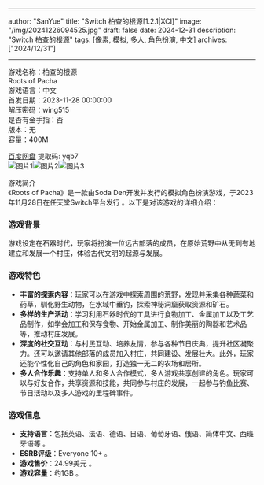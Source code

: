 
---
author: "SanYue"
title: "Switch 柏查的根源[1.2.1|XCI]"
image: "/img/20241226094525.jpg"
draft: false
date: 2024-12-31
description: "Switch 柏查的根源"
tags: [像素, 模拟, 多人, 角色扮演, 中文]
archives: ["2024/12/31"]

---

游戏名称：柏查的根源   
Roots of Pacha    
游戏语言：中文  
首发日期：2023-11-28 00:00:00  
解压密码：wing515  
是否有金手指：否  
版本：无   
容量：400M

[百度网盘](https://pan.baidu.com/s/1G_ZAdW-NkkGgbZQhRn59Bw) 提取码: yqb7  
![图片1](/img/f73f3d.jpg)![图片2](/img/99a63f.jpg)![图片3](/img/44f51a.jpg)  

游戏简介  
《Roots of Pacha》是一款由Soda Den开发并发行的模拟角色扮演游戏，于2023年11月28日在任天堂Switch平台发行 。以下是对该游戏的详细介绍：

### 游戏背景
游戏设定在石器时代，玩家将扮演一位远古部落的成员，在原始荒野中从无到有地建立和发展一个村庄，体验古代文明的起源与发展。

### 游戏特色
- **丰富的探索内容**：玩家可以在游戏中探索周围的荒野，发现并采集各种蔬菜和药草，驯化野生动物，在水域中垂钓，探索神秘洞窟获取资源和矿石。
- **多样的生产活动**：学习利用石器时代的工具进行食物加工、金属加工以及工艺品制作，如学会加工和保存食物、开始金属加工、制作美丽的陶器和艺术品等，推动村庄发展。
- **深度的社交互动**：与村民互动、培养友情，参与各种节日庆典，提升社区凝聚力。还可以邀请其他部落的成员加入村庄，共同建设、发展壮大。此外，玩家还能个性化自己的角色和家园，打造独一无二的农场和居所。
- **多人合作乐趣**：支持单人和多人合作模式，多人游戏共享创建的角色。玩家可以与好友合作，共享资源和技能，共同参与村庄的发展，一起参与钓鱼比赛、节日活动以及多人游戏的里程碑事件。

### 游戏信息
- **支持语言**：包括英语、法语、德语、日语、葡萄牙语、俄语、简体中文、西班牙语等 。
- **ESRB评级**：Everyone 10+ 。
- **游戏售价**：24.99美元 。
- **游戏容量**：约1GB 。
